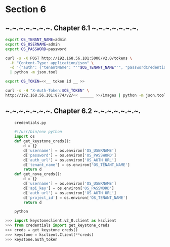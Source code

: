 Section 6
=========

~.~.~.~.~.~.~. Chapter 6.1  ~.~.~.~.~.~.~.
---------

```bash
export OS_TENANT_NAME=admin
export OS_USERNAME=admin
export OS_PASSWORD=password
```

```bash
curl -s -X POST http://192.168.56.101:5000/v2.0/tokens \
  -H "Content-Type: application/json" \
  -d '{"auth": {"tenantName": "'"$OS_TENANT_NAME"'", "passwordCredentials": {"username": "'"$OS_USERNAME"'", "password": "'"$OS_PASSWORD"'"}}}' \
  | python -m json.tool
```

```bash
export OS_TOKEN=<<__ token id __ >>
```

```bash
curl -s -H "X-Auth-Token:$OS_TOKEN" \
http://192.168.56.101:8774/v2/<< ______ >>/images | python -m json.tool
```

~.~.~.~.~.~.~. Chapter 6.2  ~.~.~.~.~.~.~.
---------

```bash
    credentials.py
```

```python
    #!/usr/bin/env python
    import os
    def get_keystone_creds():
        d = {}
        d['username'] = os.environ['OS_USERNAME']
        d['password'] = os.environ['OS_PASSWORD']
        d['auth_url'] = os.environ['OS_AUTH_URL']
        d['tenant_name'] = os.environ['OS_TENANT_NAME']
        return d
    def get_nova_creds():
        d = {}
        d['username'] = os.environ['OS_USERNAME']
        d['api_key'] = os.environ['OS_PASSWORD']
        d['auth_url'] = os.environ['OS_AUTH_URL']
        d['project_id'] = os.environ['OS_TENANT_NAME']
        return d
```

```bash
    python
```

```python
>>> import keystoneclient.v2_0.client as ksclient
>>> from credentials import get_keystone_creds
>>> creds = get_keystone_creds()
>>> keystone = ksclient.Client(**creds)
>>> keystone.auth_token
```

